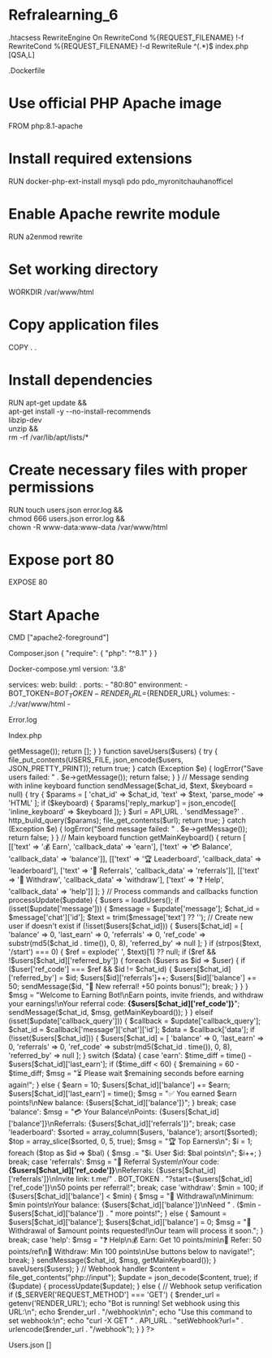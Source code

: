 # Refralearning_6

.htacsess
<IfModule mod_rewrite.c>
    RewriteEngine On
    RewriteCond %{REQUEST_FILENAME} !-f
    RewriteCond %{REQUEST_FILENAME} !-d
    RewriteRule ^(.*)$ index.php [QSA,L]
</IfModule>

.Dockerfile
# Use official PHP Apache image
FROM php:8.1-apache

# Install required extensions
RUN docker-php-ext-install mysqli pdo pdo_myronitchauhanofficel

# Enable Apache rewrite module
RUN a2enmod rewrite

# Set working directory
WORKDIR /var/www/html

# Copy application files
COPY . .

# Install dependencies
RUN apt-get update && \
    apt-get install -y --no-install-recommends \
    libzip-dev \
    unzip && \
    rm -rf /var/lib/apt/lists/*

# Create necessary files with proper permissions
RUN touch users.json error.log && \
    chmod 666 users.json error.log && \
    chown -R www-data:www-data /var/www/html

# Expose port 80
EXPOSE 80

# Start Apache
CMD ["apache2-foreground"]

Composer.json
{
    "require": {
        "php": "^8.1"
    }
}

Docker-compose.yml
version: '3.8'

services:
  web:
    build: .
    ports:
      - "80:80"
    environment:
      - BOT_TOKEN=${BOT_TOKEN}
      - RENDER_URL=${RENDER_URL}
    volumes:
      - ./:/var/www/html
      -   

Error.log


Index.php
<?php
// Bot configuration
define('BOT_TOKEN', getenv('BOT_TOKEN'));
define('API_URL', 'https://api.telegram.org/bot' . BOT_TOKEN . '/');
define('USERS_FILE', 'users.json');
define('ERROR_LOG', 'error.log');

// Error logging
function logError($message) {
    $timestamp = date('Y-m-d H:i:s');
    file_put_contents(ERROR_LOG, "[$timestamp] $message\n", FILE_APPEND);
}

// Data management
function loadUsers() {
    try {
        if (!file_exists(USERS_FILE)) {
            file_put_contents(USERS_FILE, json_encode([]));
        }
        return json_decode(file_get_contents(USERS_FILE), true) ?: [];
    } catch (Exception $e) {
        logError("Load users failed: " . $e->getMessage());
        return [];
    }
}

function saveUsers($users) {
    try {
        file_put_contents(USERS_FILE, json_encode($users, JSON_PRETTY_PRINT));
        return true;
    } catch (Exception $e) {
        logError("Save users failed: " . $e->getMessage());
        return false;
    }
}

// Message sending with inline keyboard
function sendMessage($chat_id, $text, $keyboard = null) {
    try {
        $params = [
            'chat_id' => $chat_id,
            'text' => $text,
            'parse_mode' => 'HTML'
        ];

        if ($keyboard) {
            $params['reply_markup'] = json_encode([
                'inline_keyboard' => $keyboard
            ]);
        }

        $url = API_URL . 'sendMessage?' . http_build_query($params);
        file_get_contents($url);
        return true;
    } catch (Exception $e) {
        logError("Send message failed: " . $e->getMessage());
        return false;
    }
}

// Main keyboard
function getMainKeyboard() {
    return [
        [['text' => '💰 Earn', 'callback_data' => 'earn'], ['text' => '💳 Balance', 'callback_data' => 'balance']],
        [['text' => '🏆 Leaderboard', 'callback_data' => 'leaderboard'], ['text' => '👥 Referrals', 'callback_data' => 'referrals']],
        [['text' => '🏧 Withdraw', 'callback_data' => 'withdraw'], ['text' => '❓ Help', 'callback_data' => 'help']]
    ];
}

// Process commands and callbacks
function processUpdate($update) {
    $users = loadUsers();

    if (isset($update['message'])) {
        $message = $update['message'];
        $chat_id = $message['chat']['id'];
        $text = trim($message['text'] ?? '');

        // Create new user if doesn't exist
        if (!isset($users[$chat_id])) {
            $users[$chat_id] = [
                'balance' => 0,
                'last_earn' => 0,
                'referrals' => 0,
                'ref_code' => substr(md5($chat_id . time()), 0, 8),
                'referred_by' => null
            ];
        }

        if (strpos($text, '/start') === 0) {
            $ref = explode(' ', $text)[1] ?? null;
            if ($ref && !$users[$chat_id]['referred_by']) {
                foreach ($users as $id => $user) {
                    if ($user['ref_code'] === $ref && $id != $chat_id) {
                        $users[$chat_id]['referred_by'] = $id;
                        $users[$id]['referrals']++;
                        $users[$id]['balance'] += 50;
                        sendMessage($id, "🎉 New referral! +50 points bonus!");
                        break;
                    }
                }
            }

            $msg = "Welcome to Earning Bot!\nEarn points, invite friends, and withdraw your earnings!\nYour referral code: <b>{$users[$chat_id]['ref_code']}</b>";
            sendMessage($chat_id, $msg, getMainKeyboard());
        }

    } elseif (isset($update['callback_query'])) {
        $callback = $update['callback_query'];
        $chat_id = $callback['message']['chat']['id'];
        $data = $callback['data'];

        if (!isset($users[$chat_id])) {
            $users[$chat_id] = [
                'balance' => 0,
                'last_earn' => 0,
                'referrals' => 0,
                'ref_code' => substr(md5($chat_id . time()), 0, 8),
                'referred_by' => null
            ];
        }

        switch ($data) {
            case 'earn':
                $time_diff = time() - $users[$chat_id]['last_earn'];
                if ($time_diff < 60) {
                    $remaining = 60 - $time_diff;
                    $msg = "⏳ Please wait $remaining seconds before earning again!";
                } else {
                    $earn = 10;
                    $users[$chat_id]['balance'] += $earn;
                    $users[$chat_id]['last_earn'] = time();
                    $msg = "✅ You earned $earn points!\nNew balance: {$users[$chat_id]['balance']}";
                }
                break;

            case 'balance':
                $msg = "💳 Your Balance\nPoints: {$users[$chat_id]['balance']}\nReferrals: {$users[$chat_id]['referrals']}";
                break;

            case 'leaderboard':
                $sorted = array_column($users, 'balance');
                arsort($sorted);
                $top = array_slice($sorted, 0, 5, true);
                $msg = "🏆 Top Earners\n";
                $i = 1;
                foreach ($top as $id => $bal) {
                    $msg .= "$i. User $id: $bal points\n";
                    $i++;
                }
                break;

            case 'referrals':
                $msg = "👥 Referral System\nYour code: <b>{$users[$chat_id]['ref_code']}</b>\nReferrals: {$users[$chat_id]['referrals']}\nInvite link: t.me/" . BOT_TOKEN . "?start={$users[$chat_id]['ref_code']}\n50 points per referral!";
                break;

            case 'withdraw':
                $min = 100;
                if ($users[$chat_id]['balance'] < $min) {
                    $msg = "🏧 Withdrawal\nMinimum: $min points\nYour balance: {$users[$chat_id]['balance']}\nNeed " . ($min - $users[$chat_id]['balance']) . " more points!";
                } else {
                    $amount = $users[$chat_id]['balance'];
                    $users[$chat_id]['balance'] = 0;
                    $msg = "🏧 Withdrawal of $amount points requested!\nOur team will process it soon.";
                }
                break;

            case 'help':
                $msg = "❓ Help\n💰 Earn: Get 10 points/min\n👥 Refer: 50 points/ref\n🏧 Withdraw: Min 100 points\nUse buttons below to navigate!";
                break;
        }

        sendMessage($chat_id, $msg, getMainKeyboard());
    }

    saveUsers($users);
}

// Webhook handler
$content = file_get_contents("php://input");
$update = json_decode($content, true);

if ($update) {
    processUpdate($update);
} else {
    // Webhook setup verification
    if ($_SERVER['REQUEST_METHOD'] === 'GET') {
        $render_url = getenv('RENDER_URL');
        echo "Bot is running! Set webhook using this URL:\n";
        echo $render_url . "/webhook\n\n";
        echo "Use this command to set webhook:\n";
        echo "curl -X GET " . API_URL . "setWebhook?url=" . urlencode($render_url . "/webhook");
    }
}
?>

Users.json
[]
